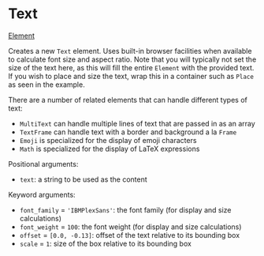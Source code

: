 # Text

<span class="inherit">[Element](#Element)</span>

Creates a new `Text` element. Uses built-in browser facilities when available to calculate font size and aspect ratio. Note that you will typically not set the size of the text here, as this will fill the entire `Element` with the provided text. If you wish to place and size the text, wrap this in a container such as `Place` as seen in the example.

There are a number of related elements that can handle different types of text:
- `MultiText` can handle multiple lines of text that are passed in as an array
- `TextFrame` can handle text with a border and background a la `Frame`
- `Emoji` is specialized for the display of emoji characters
- `Math` is specialized for the display of LaTeX expressions

Positional arguments:

- `text`: a string to be used as the content

Keyword arguments:

- `font_family` = `'IBMPlexSans'`: the font family (for display and size calculations)
- `font_weight` = `100`: the font weight (for display and size calculations)
- `offset` = `[0.0, -0.13]`: offset of the text relative to its bounding box
- `scale` = `1`: size of the box relative to its bounding box
